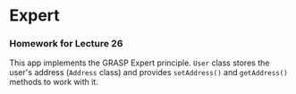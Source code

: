 # Expert
### Homework for Lecture 26
This app implements the GRASP Expert principle. `User` class stores the user's address (`Address` class) and provides `setAddress()` and `getAddress()` methods to work with it.
